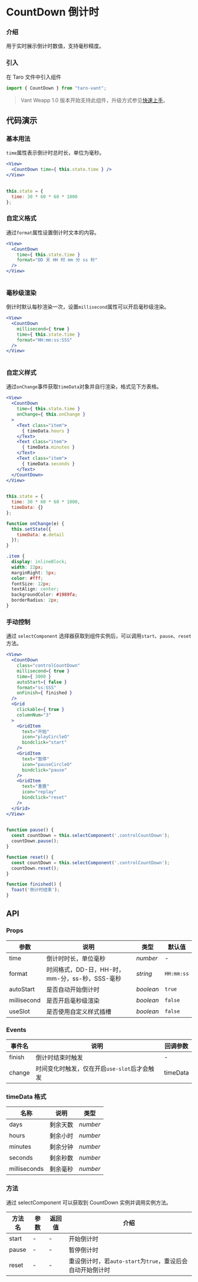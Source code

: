 # CountDown 倒计时

### 介绍

用于实时展示倒计时数值，支持毫秒精度。

### 引入

在 Taro 文件中引入组件

```js
import { CountDown } from "taro-vant"; 
```

> Vant Weapp 1.0 版本开始支持此组件，升级方式参见[快速上手](#/quickstart)。

## 代码演示

### 基本用法

`time`属性表示倒计时总时长，单位为毫秒。

```jsx
<View>
  <CountDown time={ this.state.time } />
</View>
 
```

```js
this.state = {
  time: 30 * 60 * 60 * 1000
}; 
```

### 自定义格式

通过`format`属性设置倒计时文本的内容。

```jsx
<View>
  <CountDown
    time={ this.state.time }
    format="DD 天 HH 时 mm 分 ss 秒"
  />
</View>
 
```

### 毫秒级渲染

倒计时默认每秒渲染一次，设置`millisecond`属性可以开启毫秒级渲染。

```jsx
<View>
  <CountDown
    millisecond={ true }
    time={ this.state.time }
    format="HH:mm:ss:SSS"
  />
</View>
 
```

### 自定义样式

通过`onChange`事件获取`timeData`对象并自行渲染，格式见下方表格。

```jsx
<View>
  <CountDown
    time={ this.state.time }
    onChange={ this.onChange }
  >
    <Text class="item">
      { timeData.hours }
    </Text>
    <Text class="item">
      { timeData.minutes }
    </Text>
    <Text class="item">
      { timeData.seconds }
    </Text>
  </CountDown>
</View>
 
```

```js
this.state = {
  time: 30 * 60 * 60 * 1000,
  timeData: {}
};

function onChange(e) {
  this.setState({
    timeData: e.detail
  });
} 
```

```css
.item {
  display: inlineBlock;
  width: 22px;
  marginRight: 5px;
  color: #fff;
  fontSize: 12px;
  textAlign: center;
  backgroundColor: #1989fa;
  borderRadius: 2px;
}
```

### 手动控制

通过 `selectComponent` 选择器获取到组件实例后，可以调用`start`、`pause`、`reset`方法。

```jsx
<View>
  <CountDown
    class="controlCountDown"
    millisecond={ true }
    time={ 3000 }
    autoStart={ false }
    format="ss:SSS"
    onFinish={ finished }
  />
  <Grid
    clickable={ true }
    columnNum="3"
  >
    <GridItem
      text="开始"
      icon="playCircleO"
      bindclick="start"
    />
    <GridItem
      text="暂停"
      icon="pauseCircleO"
      bindclick="pause"
    />
    <GridItem
      text="重置"
      icon="replay"
      bindclick="reset"
    />
  </Grid>
</View>
 
```

```js
function pause() {
  const countDown = this.selectComponent('.controlCountDown');
  countDown.pause();
}

function reset() {
  const countDown = this.selectComponent('.controlCountDown');
  countDown.reset();
}

function finished() {
  Toast('倒计时结束');
} 
```

## API

### Props

|  参数  | 说明 | 类型 | 默认值 |
| --- | --- | --- | --- |
|  time  | 倒计时时长，单位毫秒 | _number_ | - |
|  format  | 时间格式，DD-日，HH-时，mm-分，ss-秒，SSS-毫秒 | _string_ | `HH:mm:ss` |
|  autoStart  | 是否自动开始倒计时 | _boolean_ | `true` |
|  millisecond  | 是否开启毫秒级渲染 | _boolean_ | `false` |
|  useSlot  | 是否使用自定义样式插槽 | _boolean_ | `false` |

### Events

|  事件名  | 说明                                         | 回调参数 |
| ------ | -------------------------------------------- | -------- |
|  finish  | 倒计时结束时触发                             | -        |
|  change  | 时间变化时触发，仅在开启`use-slot`后才会触发 | timeData |

### timeData 格式

|  名称          | 说明     | 类型     |
| ------------ | -------- | -------- |
|  days          | 剩余天数 | _number_ |
|  hours         | 剩余小时 | _number_ |
|  minutes       | 剩余分钟 | _number_ |
|  seconds       | 剩余秒数 | _number_ |
|  milliseconds  | 剩余毫秒 | _number_ |

### 方法

通过 selectComponent 可以获取到 CountDown 实例并调用实例方法。

|  方法名  | 参数 | 返回值 | 介绍 |
| --- | --- | --- | --- |
|  start  | - | - | 开始倒计时 |
|  pause  | - | - | 暂停倒计时 |
|  reset  | - | - | 重设倒计时，若`auto-start`为`true`，重设后会自动开始倒计时 |
